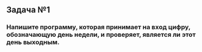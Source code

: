 ## Задача №1

### Напишите программу, которая принимает на вход цифру, обозначающую день недели, и проверяет, является ли этот день выходным.